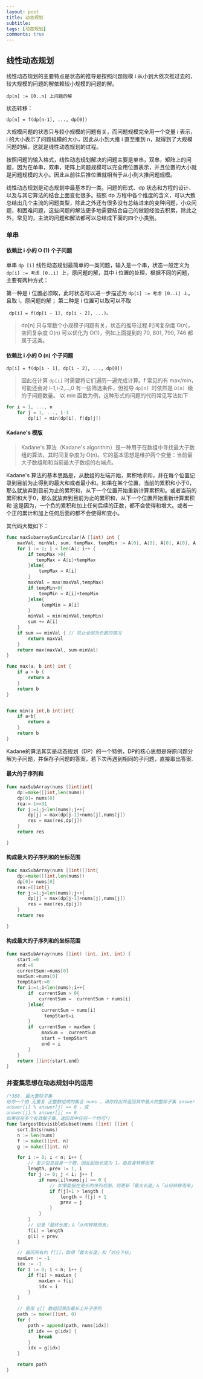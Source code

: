 ```yaml
---
layout: post
title: 动态规划
subtitle:
tags: [动态规划]
comments: true
---
```



## 线性动态规划


线性动态规划的主要特点是状态的推导是按照问题规模 i 从小到大依次推过去的，较大规模的问题的解依赖较小规模的问题的解。

```text
dp[n] := [0..n] 上问题的解
```



状态转移：

```text
dp[n] = f(dp[n-1], ..., dp[0])
```

大规模问题的状态只与较小规模的问题有关，而问题规模完全用一个变量 i 表示，i 的大小表示了问题规模的大小，因此从小到大推 i 直至推到 n，就得到了大规模问题的解，这就是线性动态规划的过程。


按照问题的输入格式，线性动态规划解决的问题主要是单串，双串，矩阵上的问题，因为在单串，双串，矩阵上问题规模可以完全用位置表示，并且位置的大小就是问题规模的大小。因此从前往后推位置就相当于从小到大推问题规模。


线性动态规划是动态规划中最基本的一类。问题的形式、dp 状态和方程的设计、以及与其它算法的结合上面变化很多。按照 dp 方程中各个维度的含义，可以大致总结出几个主流的问题类型，除此之外还有很多没有总结进来的变种问题，小众问题，和困难问题，这些问题的解法更多地需要结合自己的做题经验去积累，除此之外，常见的，主流的问题和解法都可以总结成下面的四个小类别。



### 单串


#### 依赖比 i 小的 O (1) 个子问题

单串 `dp [i]` 线性动态规划最简单的一类问题，输入是一个串，状态一般定义为 `dp[i] := 考虑 [0..i] `上，原问题的解，其中 i 位置的处理，根据不同的问题，主要有两种方式：

第一种是 i 位置必须取，此时状态可以进一步描述为 `dp[i] := 考虑 [0..i] 上`，且取 i，原问题的解；
第二种是 i 位置可以取可以不取

```text
 dp[i] = f(dp[i - 1], dp[i - 2], ...)。
```
> dp[n] 只与常数个小规模子问题有关，状态的推导过程.时间复杂度 O(n)，空间复杂度 O(n) 可以优化为 O(1)，例如上面提到的 70, 801, 790, 746 都属于这类。


#### 依赖比 i 小的 O (n) 个子问题
```text
dp[i] = f(dp[i - 1], dp[i - 2], ..., dp[0])
```
> 因此在计算 `dp[i]` 时需要将它们遍历一遍完成计算。f 常见的有 max/min，可能还会对 i-1,i-2,...,0 有一些筛选条件，但推导 `dp[n] `时依然是 `O(n) `级的子问题数量。
>  以 min 函数为例，这种形式的问题的代码常见写法如下
```go
for i = 1, ..., n
    for j = 1, ..., i-1
        dp[i] = min(dp[i], f(dp[j])
```


#### Kadane's 模版
> Kadane's 算法（Kadane's algorithm）是一种用于在数组中寻找最大子数组的算法，其时间复杂度为 O(n)。它的基本思想是维护两个变量：当前最大子数组和和当前最大子数组的右端点。


Kadane's 算法的基本思路是，从数组的左端开始，累积地求和，并在每个位置记录到目前为止得到的最大和或者最小和。如果在某个位置，当前的累积和小于0，那么就放弃到目前为止的累积和，从下一个位置开始重新计算累积和。或者当前的累积和大于0，那么就放弃到目前为止的累积和，从下一个位置开始重新计算累积和 这是因为，一个负的累积和加上任何后续的正数，都不会使得和增大。或者一个正的累计和加上任何后面的都不会使得和变小。

其代码大概如下：

```go
func maxSubarraySumCircular(A []int) int {
    maxVal, minVal, sum, tempMax, tempMin := A[0], A[0], A[0], A[0], A[0]
    for i := 1; i < len(A); i++ {
        if tempMax >0{
           tempMax = A[i]+tempMax
        }else{
            tempMax = A[i]
        }
        maxVal = max(maxVal,tempMax)
        if tempMin<0{
            tempMin = A[i]+tempMin
        }else{
             tempMin = A[i]
        }
        minVal = min(minVal,tempMin)
        sum += A[i]
    }
    if sum == minVal { // 防止全部为负数的情况
        return maxVal
    }
    return max(maxVal, sum-minVal)
}

func max(a, b int) int {
    if a > b {
        return a
    }
    return b
}


func min(a int,b int)int{
    if a<b{
        return a
    }
    return b
}
```

Kadane的算法其实是动态规划（DP）的一个特例，DP的核心思想是将原问题分解为子问题，并保存子问题的答案，若下次再遇到相同的子问题，直接取出答案.

#### 最大的子序列和

```go
func maxSubArray(nums []int)int{
    dp:=make([]int,len(nums))
    dp[0]= nums[0]
    rea:=-1<<31
    for j:=1;j<len(nums);j++{
        dp[j] = max(dp[j-1]+nums[j],nums[j])
        res = max(res,dp[j])
    }
    return res

}
```


#### 构成最大的子序列和的坐标范围

```go
func maxSubArray(nums []int)[]int{
    dp:=make([]int,len(nums))
    dp[0]= nums[0]
    rea:=[]int{}
    for j:=1;j<len(nums);j++{
        dp[j] = max(dp[j-1]+nums[j],nums[j])
        res = max(res,dp[j])
    }
    return res

}

```

#### 构成最大的子序列和的坐标范围


```go
func maxSubArray(nums []int) (int, int, int) {
    start:=0
    end:=0
    currentSum:=nums[0]
    maxSum:=nums[0]
    tempStart:=0
    for i:=1;i<len(nums);i++{
        if  currentSum > 0{
            currentSum =  currentSum + nums[i]
        }else{
             currentSum = nums[i]
              tempStart=i
        }
        if  currentSum > maxSum {
             maxSum =  currentSum
             start = tempStart
             end = i
        }
    }
    return []int{start,end}    
}
```


### 并查集思想在动态规划中的运用

```go
/*368. 最大整除子集
给你一个由 无重复 正整数组成的集合 nums ，请你找出并返回其中最大的整除子集 answer ，子集中每一元素对 (answer[i], answer[j]) 都应当满足：
answer[i] % answer[j] == 0 ，或
answer[j] % answer[i] == 0
如果存在多个有效解子集，返回其中任何一个均可*/
func largestDivisibleSubset(nums []int) []int {
    sort.Ints(nums)
    n := len(nums)
    f := make([]int, n)
    g := make([]int, n)

    for i := 0; i < n; i++ {
        // 至少包含自身一个数，因此起始长度为 1，由自身转移而来
        length, prev := 1, i
        for j := 0; j < i; j++ {
            if nums[i]%nums[j] == 0 {
                // 如果能接在更长的序列后面，则更新「最大长度」&「从何转移而来」
                if f[j]+1 > length {
                    length = f[j] + 1
                    prev = j
                }
            }
        }
        // 记录「最终长度」&「从何转移而来」
        f[i] = length
        g[i] = prev
    }

    // 遍历所有的 f[i]，取得「最大长度」和「对应下标」
    maxLen := -1
    idx := -1
    for i := 0; i < n; i++ {
        if f[i] > maxLen {
            maxLen = f[i]
            idx = i
        }
    }

    // 使用 g[] 数组回溯出最长上升子序列
    path := make([]int, 0)
    for {
        path = append(path, nums[idx])
        if idx == g[idx] {
            break
        }
        idx = g[idx]
    }

    return path
}

```
